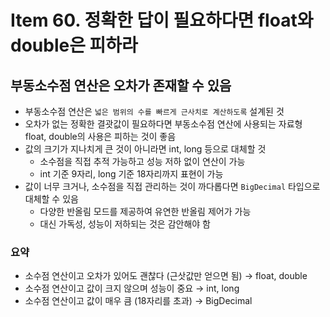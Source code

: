 # Item 60. 정확한 답이 필요하다면 float와 double은 피하라

## 부동소수점 연산은 오차가 존재할 수 있음

- 부동소수점 연산은 `넓은 범위의 수를 빠르게 근사치로 계산하도록` 설계된 것
- 오차가 없는 정확한 결괏값이 필요하다면 부동소수점 연산에 사용되는 자료형 float, double의 사용은 피하는 것이 좋음
- 값의 크기가 지나치게 큰 것이 아니라면 int, long 등으로 대체할 것
    - 소수점을 직접 추적 가능하고 성능 저하 없이 연산이 가능
    - int 기준 9자리, long 기준 18자리까지 표현이 가능
- 값이 너무 크거나, 소수점을 직접 관리하는 것이 까다롭다면 `BigDecimal` 타입으로 대체할 수 있음
    - 다양한 반올림 모드를 제공하여 유연한 반올림 제어가 가능
    - 대신 가독성, 성능이 저하되는 것은 감안해야 함

### 요약

- 소수점 연산이고 오차가 있어도 괜찮다 (근삿값만 얻으면 됨) → float, double
- 소수점 연산이고 값이 크지 않으며 성능이 중요 → int, long
- 소수점 연산이고 값이 매우 큼 (18자리를 초과) → BigDecimal
